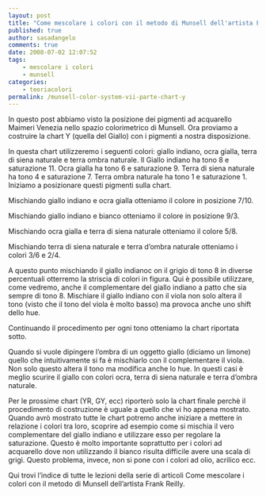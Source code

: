 ```yaml
---
layout: post
title: "Come mescolare i colori con il metodo di Munsell dell'artista Frank Reilly. La tabella dei colori per la gamma dei gialli."
published: true
author: sasadangelo
comments: true
date: 2008-07-02 12:07:52
tags:
    - mescolare i colori
    - munsell
categories:
    - teoriacolori
permalink: /munsell-color-system-vii-parte-chart-y
---
```


   In questo post abbiamo visto la posizione dei pigmenti ad acquarello Maimeri Venezia nello spazio colorimetrico di Munsell. Ora proviamo a costruire la chart Y (quella del Giallo) con i pigmenti a nostra disposizione.



  In questa chart utilizzeremo i seguenti colori: giallo indiano, ocra gialla, terra di siena naturale e terra ombra naturale. Il Giallo indiano ha tono 8 e saturazione 11. Ocra gialla ha tono 6 e saturazione 9. Terra di siena naturale ha tono 4 e saturazione 7. Terra ombra naturale ha tono 1 e saturazione 1. Iniziamo a posizionare questi pigmenti sulla chart.




Mischiando giallo indiano e ocra gialla otteniamo il colore in posizione 7/10.



Mischiando giallo indiano e bianco otteniamo il colore in posizione 9/3.



Mischiando ocra gialla e terra di siena naturale otteniamo il colore 5/8.



Mischiando terra di siena naturale e terra d&#8217;ombra naturale otteniamo i colori 3/6 e 2/4.




  A questo punto mischiando il giallo indianoc on il grigio di tono 8 in diverse percentuali otterremo la striscia di colori in figura. Qui è possibile utilizzare, come vedremo, anche il complementare del giallo indiano a patto che sia sempre di tono 8. Mischiare il giallo indiano con il viola non solo altera il tono (visto che il tono del viola è molto basso) ma provoca anche uno shift dello hue.




Continuando il procedimento per ogni tono otteniamo la chart riportata sotto.




  Quando si vuole dipingere l&#8217;ombra di un oggetto giallo (diciamo un limone) quello che intuitivamente si fa è mischiarlo con il complementare il viola. Non solo questo altera il tono ma modifica anche lo hue. In questi casi è meglio scurire il giallo con colori ocra, terra di siena naturale e terra d&#8217;ombra naturale.



  Per le prossime chart (YR, GY, ecc) riporterò solo la chart finale perchè il procedimento di costruzione è uguale a quello che vi ho appena mostrato. Quando avrò mostrato tutte le chart potremo anche iniziare a mettere in relazione i colori tra loro, scoprire ad esempio come si mischia il vero complementare del giallo indiano e utilizzare esso per regolare la saturazione. Questo è molto importante soprattutto per i colori ad acquarello dove non utilizzando il bianco risulta difficile avere una scala di grigi. Questo problema, invece, non si pone con i colori ad olio, acrilico ecc.



  Qui trovi l&#8217;indice di tutte le lezioni della serie di articoli Come mescolare i colori con il metodo di Munsell dell&#8217;artista Frank Reilly.
